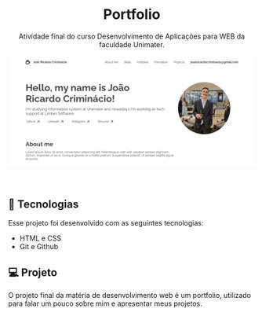 <h1 align="center"> Portfolio </h1>

<p align="center">
Atividade final do curso Desenvolvimento de Aplicações para WEB da faculdade Unimater.
</p>

<p align="center">
  <img alt="Layout Portfolio" src="./assets/images/layout-projeto.png">
</p>

<br>

## 🚀 Tecnologias

Esse projeto foi desenvolvido com as seguintes tecnologias:

- HTML e CSS
- Git e Github

## 💻 Projeto

O projeto final da matéria de desenvolvimento web é um portfolio, utilizado para falar um pouco sobre mim e apresentar meus projetos.

